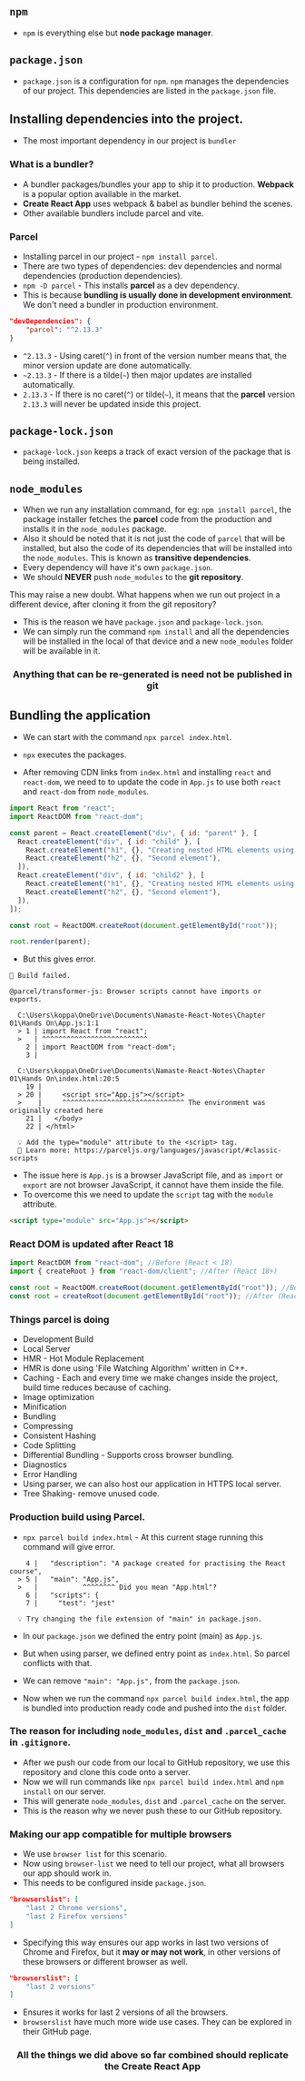 ## `npm`

- `npm` is everything else but **node package manager**.

## `package.json`

- `package.json` is a configuration for `npm`. `npm` manages the dependencies of our project. This dependencies are listed in the `package.json` file.

## Installing dependencies into the project.

- The most important dependency in our project is `bundler`

### What is a bundler?

- A bundler packages/bundles your app to ship it to production. **Webpack** is a popular option available in the market.
- **Create React App** uses webpack & babel as bundler behind the scenes.
- Other available bundlers include parcel and vite.

### Parcel

- Installing parcel in our project - `npm install parcel`.
- There are two types of dependencies: dev dependencies and normal dependencies (production dependencies).
- `npm -D parcel` - This installs **parcel** as a dev dependency.
- This is because **bundling is usually done in development environment**. We don't need a bundler in production environment.

```json
"devDependencies": {
    "parcel": "^2.13.3"
}
```

- `^2.13.3` - Using caret(`^`) in front of the version number means that, the minor version update are done automatically.
- `~2.13.3` - If there is a tilde(`~`) then major updates are installed automatically.
- `2.13.3` - If there is no caret(`^`) or tilde(`~`), it means that the **parcel** version `2.13.3` will never be updated inside this project.

## `package-lock.json`

- `package-lock.json` keeps a track of exact version of the package that is being installed.

## `node_modules`

- When we run any installation command, for eg: `npm install parcel`, the package installer fetches the **parcel** code from the production and installs it in the `node_modules` package.
- Also it should be noted that it is not just the code of `parcel` that will be installed, but also the code of its dependencies that will be installed into the `node_modules`. This is known as **transitive dependencies**.
- Every dependency will have it's own `package.json`.
- We should **NEVER** push `node_modules` to the **git repository**.

This may raise a new doubt. What happens when we run out project in a different device, after cloning it from the git repository?

- This is the reason we have `package.json` and `package-lock.json`.
- We can simply run the command `npm install` and all the dependencies will be installed in the local of that device and a new `node_modules` folder will be available in it.

### <div align='center'>Anything that can be re-generated is need not be published in git</div>

## Bundling the application

- We can start with the command `npx parcel index.html`.
- `npx` executes the packages.

- After removing CDN links from `index.html` and installing `react` and `react-dom`, we need to to update the code in `App.js` to use both `react` and `react-dom` from `node_modules`.

```javascript
import React from "react";
import ReactDOM from "react-dom";

const parent = React.createElement("div", { id: "parent" }, [
  React.createElement("div", { id: "child" }, [
    React.createElement("h1", {}, "Creating nested HTML elements using React"),
    React.createElement("h2", {}, "Second element"),
  ]),
  React.createElement("div", { id: "child2" }, [
    React.createElement("h1", {}, "Creating nested HTML elements using React"),
    React.createElement("h2", {}, "Second element"),
  ]),
]);

const root = ReactDOM.createRoot(document.getElementById("root"));

root.render(parent);
```

- But this gives error.

```
🚨 Build failed.

@parcel/transformer-js: Browser scripts cannot have imports or exports.

  C:\Users\koppa\OneDrive\Documents\Namaste-React-Notes\Chapter 01\Hands On\App.js:1:1
  > 1 | import React from "react";
  >   | ^^^^^^^^^^^^^^^^^^^^^^^^^^
    2 | import ReactDOM from "react-dom";
    3 |

  C:\Users\koppa\OneDrive\Documents\Namaste-React-Notes\Chapter 01\Hands On\index.html:20:5
    19 |
  > 20 |     <script src="App.js"></script>
  >    |     ^^^^^^^^^^^^^^^^^^^^^^^^^^^^^^ The environment was originally created here
    21 |   </body>
    22 | </html>

  💡 Add the type="module" attribute to the <script> tag.
  📝 Learn more: https://parceljs.org/languages/javascript/#classic-scripts
```

- The issue here is `App.js` is a browser JavaScript file, and as `import` or `export` are not browser JavaScript, it cannot have them inside the file.
- To overcome this we need to update the `script` tag with the `module` attribute.

```html
<script type="module" src="App.js"></script>
```

### React DOM is updated after React 18

```javascript
import ReactDOM from "react-dom"; //Before (React < 18)
import { createRoot } from "react-dom/client"; //After (React 18+)

const root = ReactDOM.createRoot(document.getElementById("root")); //Before (React < 18)
const root = createRoot(document.getElementById("root")); //After (React 18+)
```

### Things parcel is doing

- Development Build
- Local Server
- HMR - Hot Module Replacement
- HMR is done using 'File Watching Algorithm' written in C++.
- Caching - Each and every time we make changes inside the project, build time reduces because of caching.
- Image optimization
- Minification
- Bundling
- Compressing
- Consistent Hashing
- Code Splitting
- Differential Bundling - Supports cross browser bundling.
- Diagnostics
- Error Handling
- Using parser, we can also host our application in HTTPS local server.
- Tree Shaking- remove unused code.

### Production build using Parcel.

- `npx parcel build index.html` - At this current stage running this command will give error.

```
    4 |   "description": "A package created for practising the React course",
  > 5 |   "main": "App.js",
  >   |           ^^^^^^^^ Did you mean "App.html"?
    6 |   "scripts": {
    7 |     "test": "jest"

  💡 Try changing the file extension of "main" in package.json.
```

- In our `package.json` we defined the entry point (main) as `App.js`.
- But when using parser, we defined entry point as `index.html`. So parcel conflicts with that.
- We can remove `"main": "App.js",` from the `package.json`.

- Now when we run the command `npx parcel build index.html`, the app is bundled into production ready code and pushed into the `dist` folder.

### The reason for including `node_modules`, `dist` and `.parcel_cache` in `.gitignore`.

- After we push our code from our local to GitHub repository, we use this repository and clone this code onto a server.
- Now we will run commands like `npx parcel build index.html` and `npm install` on our server.
- This will generate `node_modules`, `dist` and `.parcel_cache` on the server.
- This is the reason why we never push these to our GitHub repository.

### Making our app compatible for multiple browsers

- We use `browser list` for this scenario.
- Now using `browser-list` we need to tell our project, what all browsers our app should work in.
- This needs to be configured inside `package.json`.

```json
"browserslist": [
    "last 2 Chrome versions",
    "last 2 Firefox versions"
]
```

- Specifying this way ensures our app works in last two versions of Chrome and Firefox, but it **may or may not work**, in other versions of these browsers or different browser as well.

```json
"browserslist": [
    "last 2 versions"
]
```

- Ensures it works for last 2 versions of all the browsers.
- `browserslist` have much more wide use cases. They can be explored in their GitHub page.

### <div align="center">All the things we did above so far combined should replicate the Create React App </div>